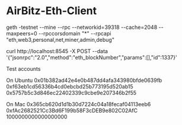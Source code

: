 # AirBitz-Eth-Client

geth -testnet --mine --rpc --networkid=39318 --cache=2048 --maxpeers=0 --rpccorsdomain "*" --rpcapi "eth,web3,personal,net,miner,admin,debug"

curl http://localhost:8545 -X POST --data '{"jsonrpc":"2.0","method":"eth_blockNumber","params":[],"id":1337}'

Test accounts

On Ubuntu
0x01b382ad42e4e0b487dd4afa343980bfde0639fb
0xf63eb1cd56336b4cd0ebcbd25b773195d520ab15
0x5757b5c3d846ec22402339c9cbe9e207346b2f55

On Mac
0x365cb620d1d1b30d7224c04a18fecaf04113eeb6
0xfAc2682521Cc3Bd6F199b58F3cDEB9e802C02AfC
1000000000000000000